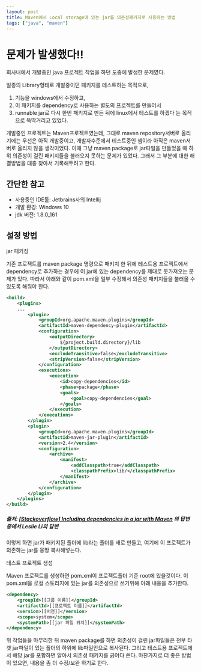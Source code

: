 ```yaml
---
layout: post
title: Maven에서 Local storage에 있는 jar를 의존성패키지로 사용하는 방법
tags: ["java", "maven"]
---
```

# 문제가 발생했다!!
회사내에서 개발중인 java 프로젝트 작업을 하던 도중에 발생한 문제였다.

일종의 Library형태로 개발중이던 패키지를 테스트하는 목적으로,
1. 기능을 windows에서 수정하고,
2. 이 패키지를 dependency로 사용하는 별도의 프로젝트를 만들어서
3. runnable jar로 다시 한번 패키지로 만든 뒤에 linux에서 테스트를 하겠다
는 목적으로 뚝딱거리고 있었다.

개발중인 프로젝트는 Maven프로젝트였는데, 그대로 maven repository서버로 올리기에는 우선은 아직 개발중이고, 개발자수준에서 테스트중인 셈이라 아직은 maven서버로 올리지 않을 생각이었다.
이때 그냥 maven package로 jar파일을 만들었을 때 하위 의존성이 걸린 패키지들을 불러오지 못하는 문제가 있었다. 그래서 그 부분에 대한 해결방법을 대충 찾아서 기록해두려고 한다.

## 간단한 참고
* 사용중인 IDE툴: Jetbrains사의 Intellij
* 개발 환경: Windows 10 
* jdk 버전: 1.8.0_161 

## 설정 방법
jar 패키징

기존 프로젝트를 maven package 명령으로 패키지 한 뒤에 테스트용 프로젝트에서 dependency로 추가하는 경우에 이 jar에 있는 dependency를 제대로 못가져오는 문제가 있다. 
따라서 아래와 같이 pom.xml을 일부 수정해서 의존성 패키지들을 불러올 수 있도록 해줘야 한다.

```xml
<build>
    <plugins>
    ...
        <plugin>
            <groupId>org.apache.maven.plugins</groupId>
            <artifactId>maven-dependency-plugin</artifactId>
            <configuration>
                <outputDirectory>
                    ${project.build.directory}/lib
                </outputDirectory>
                <excludeTransitive>false</excludeTransitive>
                <stripVersion>false</stripVersion>
            </configuration>
            <executions>
                <execution>
                    <id>copy-dependencies</id>
                    <phase>package</phase>
                    <goals>
                        <goal>copy-dependencies</goal>
                    </goals>
                </execution>
            </executions>
        </plugin>
        <plugin>
            <groupId>org.apache.maven.plugins</groupId>
            <artifactId>maven-jar-plugin</artifactId>
            <version>2.4</version>
            <configuration>
                <archive>
                    <manifest>
                        <addClasspath>true</addClasspath>
                        <classpathPrefix>lib/</classpathPrefix>
                    </manifest>
                </archive>
            </configuration>
        </plugin>
    </plugins>
</build>
```
##### 출처: [[Stackoverflow] Including dependencies in a jar with Maven](https://stackoverflow.com/a/49398943) 의 답변 중에서 Leslie Li의 답변
이렇게 하면 jar가 패키지된 폴더에 lib라는 폴더를 새로 만들고, 여기에 이 프로젝트가 의존하는 jar를 몽땅 복사해넣는다. 

테스트 프로젝트 생성

Maven 프로젝트를 생성하면 pom.xml이 프로젝트폴더 기준 root에 있을것이다.
이 pom.xml을 로컬 스토리지에 있는 jar를 의존성으로 쓰기위해 아래 내용을 추가한다.

```xml
<dependency>
    <groupId>[[그룹 이름]]</groupId>
    <artifactId>[[프로젝트 이름]]</artifactId>
    <version>[[버전]]</version>
    <scope>system</scope>
    <systemPath>[[jar 파일 위치]]</systemPath>
</dependency>
```

위 작업들을 마무리한 뒤 maven package를 하면 의존성이 걸린 jar파일들은 전부 타겟 jar파일이 있는 폴더의 하위에 lib파일안으로 복사된다. 그리고 테스트용 프로젝트에서 해당 jar를 포함하면 알아서 의존성 패키지를 긁어다 쓴다. 마찬가지로 더 좋은 방법이 있으면, 내용을 좀 더 수정/보완 하기로 한다.